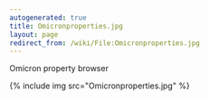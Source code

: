 ```yaml
---
autogenerated: true
title: Omicronproperties.jpg
layout: page
redirect_from: /wiki/File:Omicronproperties.jpg
---
```


Omicron property browser

{% include img src="Omicronproperties.jpg" %}

